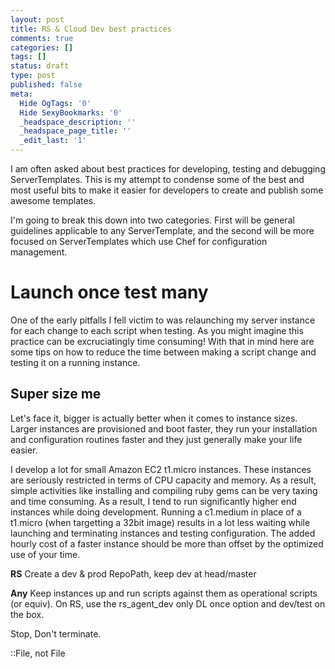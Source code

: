 ```yaml
---
layout: post
title: RS & Cloud Dev best practices
comments: true
categories: []
tags: []
status: draft
type: post
published: false
meta:
  Hide OgTags: '0'
  Hide SexyBookmarks: '0'
  _headspace_description: ''
  _headspace_page_title: ''
  _edit_last: '1'
---
```

I am often asked about best practices for developing, testing and debugging ServerTemplates.  This is my attempt to condense some of the best and most useful bits to make it easier for developers to create and publish some awesome templates.

I'm going to break this down into two categories.  First will be general guidelines applicable to any ServerTemplate, and the second will be more focused on ServerTemplates which use Chef for configuration management.

<h1>Launch once test many</h1>
One of the early pitfalls I fell victim to was relaunching my server instance for each change to each script when testing.  As you might imagine this practice can be excruciatingly time consuming!  With that in mind here are some tips on how to reduce the time between making a script change and testing it on a running instance.

<h2>Super size me</h2>
Let's face it, bigger is actually better when it comes to instance sizes.  Larger instances are provisioned and boot faster, they run your installation and configuration routines faster and they just generally make your life easier.

I develop a lot for small Amazon EC2 t1.micro instances.  These instances are seriously restricted in terms of CPU capacity and memory.  As a result, simple activities like installing and compiling ruby gems can be very taxing and time consuming.  As a result, I tend to run significantly higher end instances while doing development.  Running a c1.medium in place of a t1.micro (when targetting a 32bit image) results in a lot less waiting while launching and terminating instances and testing configuration.  The added hourly cost of a faster instance should be more than offset by the optimized use of your time.

<strong>RS</strong>
Create a dev & prod RepoPath, keep dev at head/master


<strong>Any</strong>
Keep instances up and run scripts against them as operational scripts (or equiv).  On RS, use the rs_agent_dev only DL once option and dev/test on the box.

Stop, Don't terminate.

::File, not File
